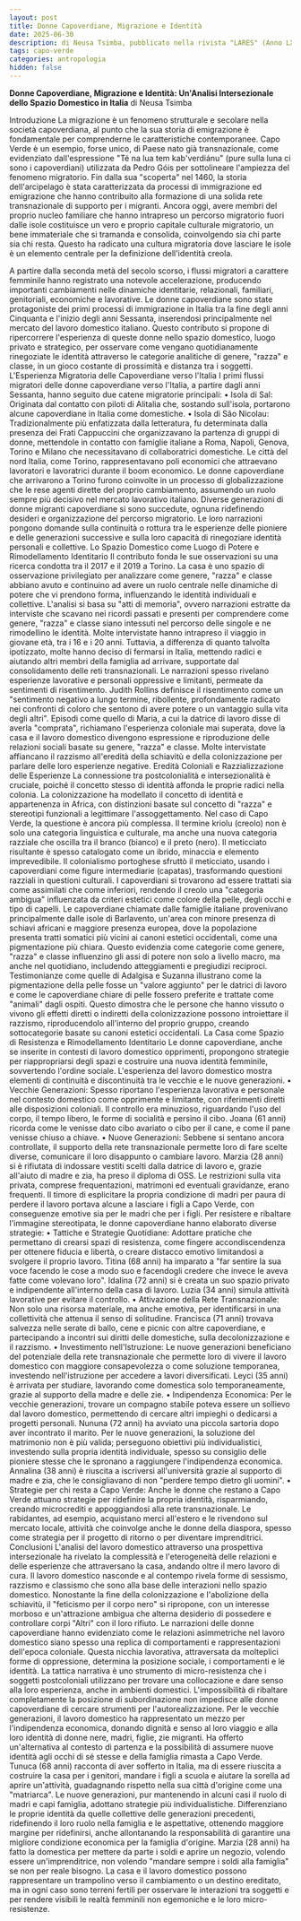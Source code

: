 ```yaml
---
layout: post
title: Donne Capoverdiane, Migrazione e Identità
date: 2025-06-30 
description: di Neusa Tsimba, pubblicato nella rivista "LARES" (Anno LXXXIX n. 3, Settembre-Dicembre 2023)
tags: capo-verde
categories: antropologia
hidden: false
---
```



**Donne Capoverdiane, Migrazione e Identità: Un'Analisi Intersezionale dello Spazio Domestico in Italia**
di Neusa Tsimba

Introduzione La migrazione è un fenomeno strutturale e secolare nella società capoverdiana, al punto che la sua storia di emigrazione è fondamentale per comprenderne le caratteristiche contemporanee. Capo Verde è un esempio, forse unico, di Paese nato già transnazionale, come evidenziato dall'espressione "Té na lua tem kab'verdiánu" (pure sulla luna ci sono i capoverdiani) utilizzata da Pedro Góis per sottolineare l'ampiezza del fenomeno migratorio. Fin dalla sua "scoperta" nel 1460, la storia dell'arcipelago è stata caratterizzata da processi di immigrazione ed emigrazione che hanno contribuito alla formazione di una solida rete transnazionale di supporto per i migranti. Ancora oggi, avere membri del proprio nucleo familiare che hanno intrapreso un percorso migratorio fuori dalle isole costituisce un vero e proprio capitale culturale migratorio, un bene immateriale che si tramanda e consolida, coinvolgendo sia chi parte sia chi resta. Questo ha radicato una cultura migratoria dove lasciare le isole è un elemento centrale per la definizione dell'identità creola.

A partire dalla seconda metà del secolo scorso, i flussi migratori a carattere femminile hanno registrato una notevole accelerazione, producendo importanti cambiamenti nelle dinamiche identitarie, relazionali, familiari, genitoriali, economiche e lavorative. Le donne capoverdiane sono state protagoniste dei primi processi di immigrazione in Italia tra la fine degli anni Cinquanta e l'inizio degli anni Sessanta, inserendosi principalmente nel mercato del lavoro domestico italiano. Questo contributo si propone di ripercorrere l'esperienza di queste donne nello spazio domestico, luogo privato e strategico, per osservare come vengano quotidianamente rinegoziate le identità attraverso le categorie analitiche di genere, "razza" e classe, in un gioco costante di prossimità e distanza tra i soggetti.
L'Esperienza Migratoria delle Capoverdiane verso l'Italia I primi flussi migratori delle donne capoverdiane verso l'Italia, a partire dagli anni Sessanta, hanno seguito due catene migratorie principali:
•
Isola di Sal: Originata dal contatto con piloti di Alitalia che, sostando sull'isola, portarono alcune capoverdiane in Italia come domestiche.
•
Isola di São Nicolau: Tradizionalmente più enfatizzata dalla letteratura, fu determinata dalla presenza dei Frati Cappuccini che organizzavano la partenza di gruppi di donne, mettendole in contatto con famiglie italiane a Roma, Napoli, Genova, Torino e Milano che necessitavano di collaboratrici domestiche.
Le città del nord Italia, come Torino, rappresentavano poli economici che attraevano lavoratori e lavoratrici durante il boom economico. Le donne capoverdiane che arrivarono a Torino furono coinvolte in un processo di globalizzazione che le rese agenti dirette del proprio cambiamento, assumendo un ruolo sempre più decisivo nel mercato lavorativo italiano. Diverse generazioni di donne migranti capoverdiane si sono succedute, ognuna ridefinendo desideri e organizzazione del percorso migratorio. Le loro narrazioni pongono domande sulla continuità o rottura tra le esperienze delle pioniere e delle generazioni successive e sulla loro capacità di rinegoziare identità personali e collettive.
Lo Spazio Domestico come Luogo di Potere e Rimodellamento Identitario Il contributo fonda le sue osservazioni su una ricerca condotta tra il 2017 e il 2019 a Torino. La casa è uno spazio di osservazione privilegiato per analizzare come genere, "razza" e classe abbiano avuto e continuino ad avere un ruolo centrale nelle dinamiche di potere che vi prendono forma, influenzando le identità individuali e collettive. L'analisi si basa su "atti di memoria", ovvero narrazioni estratte da interviste che scavano nei ricordi passati e presenti per comprendere come genere, "razza" e classe siano intessuti nel percorso delle singole e ne rimodellino le identità.
Molte intervistate hanno intrapreso il viaggio in giovane età, tra i 16 e i 20 anni. Tuttavia, a differenza di quanto talvolta ipotizzato, molte hanno deciso di fermarsi in Italia, mettendo radici e aiutando altri membri della famiglia ad arrivare, supportate dal consolidamento delle reti transnazionali.
Le narrazioni spesso rivelano esperienze lavorative e personali oppressive e limitanti, permeate da sentimenti di risentimento. Judith Rollins definisce il risentimento come un "sentimento negativo a lungo termine, ribollente, profondamente radicato nei confronti di coloro che sentono di avere potere o un vantaggio sulla vita degli altri". Episodi come quello di Maria, a cui la datrice di lavoro disse di averla "comprata", richiamano l'esperienza coloniale mai superata, dove la casa e il lavoro domestico divengono espressione e riproduzione delle relazioni sociali basate su genere, "razza" e classe. Molte intervistate affiancano il razzismo all'eredità della schiavitù e della colonizzazione per parlare delle loro esperienze negative.
Eredità Coloniali e Razzializzazione delle Esperienze La connessione tra postcolonialità e intersezionalità è cruciale, poiché il concetto stesso di identità affonda le proprie radici nella colonia. La colonizzazione ha modellato il concetto di identità e appartenenza in Africa, con distinzioni basate sul concetto di "razza" e stereotipi funzionali a legittimare l'assoggettamento.
Nel caso di Capo Verde, la questione è ancora più complessa. Il termine kriolu (creolo) non è solo una categoria linguistica e culturale, ma anche una nuova categoria razziale che oscilla tra il branco (bianco) e il preto (nero). Il meticciato risultante è spesso catalogato come un ibrido, minaccia e elemento imprevedibile. Il colonialismo portoghese sfruttò il meticciato, usando i capoverdiani come figure intermediarie (capatas), trasformando questioni razziali in questioni culturali. I capoverdiani si trovarono ad essere trattati sia come assimilati che come inferiori, rendendo il creolo una "categoria ambigua" influenzata da criteri estetici come colore della pelle, degli occhi e tipo di capelli.
Le capoverdiane chiamate dalle famiglie italiane provenivano principalmente dalle isole di Barlavento, un'area con minore presenza di schiavi africani e maggiore presenza europea, dove la popolazione presenta tratti somatici più vicini ai canoni estetici occidentali, come una pigmentazione più chiara. Questo evidenzia come categorie come genere, "razza" e classe influenzino gli assi di potere non solo a livello macro, ma anche nel quotidiano, includendo atteggiamenti e pregiudizi reciproci. Testimonianze come quelle di Adalgisa e Suzanna illustrano come la pigmentazione della pelle fosse un "valore aggiunto" per le datrici di lavoro e come le capoverdiane chiare di pelle fossero preferite e trattate come "animali" dagli ospiti. Questo dimostra che le persone che hanno vissuto o vivono gli effetti diretti o indiretti della colonizzazione possono introiettare il razzismo, riproducendolo all'interno del proprio gruppo, creando sottocategorie basate su canoni estetici occidentali.
La Casa come Spazio di Resistenza e Rimodellamento Identitario Le donne capoverdiane, anche se inserite in contesti di lavoro domestico opprimenti, propongono strategie per riappropriarsi degli spazi e costruire una nuova identità femminile, sovvertendo l'ordine sociale. L'esperienza del lavoro domestico mostra elementi di continuità e discontinuità tra le vecchie e le nuove generazioni.
•
Vecchie Generazioni: Spesso riportano l'esperienza lavorativa e personale nel contesto domestico come opprimente e limitante, con riferimenti diretti alle disposizioni coloniali. Il controllo era minuzioso, riguardando l'uso del corpo, il tempo libero, le forme di socialità e persino il cibo. Joana (61 anni) ricorda come le venisse dato cibo avariato o cibo per il cane, e come il pane venisse chiuso a chiave.
•
Nuove Generazioni: Sebbene si sentano ancora controllate, il supporto della rete transnazionale permette loro di fare scelte diverse, comunicare il loro disappunto o cambiare lavoro. Marzia (28 anni) si è rifiutata di indossare vestiti scelti dalla datrice di lavoro e, grazie all'aiuto di madre e zia, ha preso il diploma di OSS.
Le restrizioni sulla vita privata, comprese frequentazioni, matrimoni ed eventuali gravidanze, erano frequenti. Il timore di esplicitare la propria condizione di madri per paura di perdere il lavoro portava alcune a lasciare i figli a Capo Verde, con conseguenze emotive sia per le madri che per i figli.
Per resistere e ribaltare l'immagine stereotipata, le donne capoverdiane hanno elaborato diverse strategie:
•
Tattiche e Strategie Quotidiane: Adottare pratiche che permettano di crearsi spazi di resistenza, come fingere accondiscendenza per ottenere fiducia e libertà, o creare distacco emotivo limitandosi a svolgere il proprio lavoro. Titina (68 anni) ha imparato a "far sentire la sua voce facendo le cose a modo suo e facendogli credere che invece le aveva fatte come volevano loro". Idalina (72 anni) si è creata un suo spazio privato e indipendente all'interno della casa di lavoro. Luzia (34 anni) simula attività lavorative per evitare il controllo.
•
Attivazione della Rete Transnazionale: Non solo una risorsa materiale, ma anche emotiva, per identificarsi in una collettività che attenua il senso di solitudine. Francisca (71 anni) trovava salvezza nelle serate di ballo, cene e picnic con altre capoverdiane, e partecipando a incontri sui diritti delle domestiche, sulla decolonizzazione e il razzismo.
•
Investimento nell'Istruzione: Le nuove generazioni beneficiano del potenziale della rete transnazionale che permette loro di vivere il lavoro domestico con maggiore consapevolezza o come soluzione temporanea, investendo nell'istruzione per accedere a lavori diversificati. Leyci (35 anni) è arrivata per studiare, lavorando come domestica solo temporaneamente, grazie al supporto della madre e delle zie.
•
Indipendenza Economica: Per le vecchie generazioni, trovare un compagno stabile poteva essere un sollievo dal lavoro domestico, permettendo di cercare altri impieghi o dedicarsi a progetti personali. Nununa (72 anni) ha avviato una piccola sartoria dopo aver incontrato il marito. Per le nuove generazioni, la soluzione del matrimonio non è più valida; perseguono obiettivi più individualistici, investendo sulla propria identità individuale, spesso su consiglio delle pioniere stesse che le spronano a raggiungere l'indipendenza economica. Annalina (38 anni) è riuscita a iscriversi all'università grazie al supporto di madre e zia, che le consigliavano di non "perdere tempo dietro gli uomini".
•
Strategie per chi resta a Capo Verde: Anche le donne che restano a Capo Verde attuano strategie per ridefinire la propria identità, risparmiando, creando microcrediti e appoggiandosi alla rete transnazionale. Le rabidantes, ad esempio, acquistano merci all'estero e le rivendono sul mercato locale, attività che coinvolge anche le donne della diaspora, spesso come strategia per il progetto di ritorno o per diventare imprenditrici.
Conclusioni L'analisi del lavoro domestico attraverso una prospettiva intersezionale ha rivelato la complessità e l'eterogeneità delle relazioni e delle esperienze che attraversano la casa, andando oltre il mero lavoro di cura. Il lavoro domestico nasconde e al contempo rivela forme di sessismo, razzismo e classismo che sono alla base delle interazioni nello spazio domestico. Nonostante la fine della colonizzazione e l'abolizione della schiavitù, il "feticismo per il corpo nero" si ripropone, con un interesse morboso e un'attrazione ambigua che alterna desiderio di possedere e controllare corpi "Altri" con il loro rifiuto.
Le narrazioni delle donne capoverdiane hanno evidenziato come le relazioni asimmetriche nel lavoro domestico siano spesso una replica di comportamenti e rappresentazioni dell'epoca coloniale. Questa nicchia lavorativa, attraversata da molteplici forme di oppressione, determina la posizione sociale, i comportamenti e le identità. La tattica narrativa è uno strumento di micro-resistenza che i soggetti postcoloniali utilizzano per trovare una collocazione e dare senso alla loro esperienza, anche in ambienti domestici. L'impossibilità di ribaltare completamente la posizione di subordinazione non impedisce alle donne capoverdiane di cercare strumenti per l'autorealizzazione.
Per le vecchie generazioni, il lavoro domestico ha rappresentato un mezzo per l'indipendenza economica, donando dignità e senso al loro viaggio e alla loro identità di donne nere, madri, figlie, zie migranti. Ha offerto un'alternativa al contesto di partenza e la possibilità di assumere nuove identità agli occhi di sé stesse e della famiglia rimasta a Capo Verde. Tunuca (68 anni) racconta di aver sofferto in Italia, ma di essere riuscita a costruire la casa per i genitori, mandare i figli a scuola e aiutare la sorella ad aprire un'attività, guadagnando rispetto nella sua città d'origine come una "matriarca".
Le nuove generazioni, pur mantenendo in alcuni casi il ruolo di madri e capi famiglia, adottano strategie più individualistiche. Differenziano le proprie identità da quelle collettive delle generazioni precedenti, ridefinendo il loro ruolo nella famiglia e le aspettative, ottenendo maggiore margine per ridefinirsi, anche allontanando la responsabilità di garantire una migliore condizione economica per la famiglia d'origine. Marzia (28 anni) ha fatto la domestica per mettere da parte i soldi e aprire un negozio, volendo essere un'imprenditrice, non volendo "mandare sempre i soldi alla famiglia" se non per reale bisogno.
La casa e il lavoro domestico possono rappresentare un trampolino verso il cambiamento o un destino ereditato, ma in ogni caso sono terreni fertili per osservare le interazioni tra soggetti e per rendere visibili le realtà femminili non egemoniche e le loro micro-resistenze.
